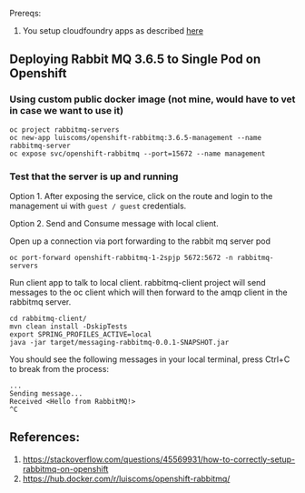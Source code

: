 Prereqs:
1. You setup cloudfoundry apps as described [here](../README.md)

## Deploying Rabbit MQ 3.6.5 to Single Pod on Openshift

### Using custom public docker image (not mine, would have to vet in case we want to use it)

```
oc project rabbitmq-servers
oc new-app luiscoms/openshift-rabbitmq:3.6.5-management --name rabbitmq-server
oc expose svc/openshift-rabbitmq --port=15672 --name management
```

### Test that the server is up and running

Option 1.  After exposing the service, click on the route and login to the management ui with `guest / guest` credentials.


Option 2. Send and Consume message with local client.

Open up a connection via port forwarding to the rabbit mq server pod
```
oc port-forward openshift-rabbitmq-1-2spjp 5672:5672 -n rabbitmq-servers
```

Run client app to talk to local client. rabbitmq-client project will send messages to the oc client which will then forward to the amqp client in the rabbitmq server.
```
cd rabbitmq-client/
mvn clean install -DskipTests
export SPRING_PROFILES_ACTIVE=local
java -jar target/messaging-rabbitmq-0.0.1-SNAPSHOT.jar
```

You should see the following messages in your local terminal, press Ctrl+C to break from the process:
```
...
Sending message...
Received <Hello from RabbitMQ!>
^C
```

## References:
1. https://stackoverflow.com/questions/45569931/how-to-correctly-setup-rabbitmq-on-openshift
1. https://hub.docker.com/r/luiscoms/openshift-rabbitmq/